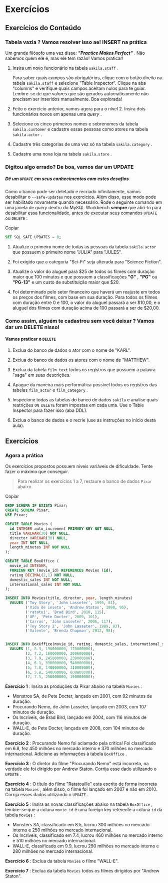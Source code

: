 # Exercícios

## Exercícios do Conteúdo

### Tabela vazia ? Vamos resolver isso ae! INSERT na prática


Um grande filósofo uma vez disse:  **_"Practice Makes Perfect"_** . Não sabemos quem ele é, mas ele tem razão! Vamos praticar!

1.  Insira um novo funcionário na tabela  `sakila.staff`  .
    
    Para saber quais campos são obrigatórios, clique com o botão direito na tabela  `sakila.staff`  e selecione "Table Inspector". Clique na aba "columns" e verifique quais campos aceitam nulos para te guiar. Lembre-se de que valores que são gerados automaticamente não precisam ser inseridos manualmente. Boa explorada!
    
2.  Feito o exercício anterior, vamos agora para o nível 2. Insira dois funcionários novos em apenas uma  _query_ .
    
3.  Selecione os cinco primeiros nomes e sobrenomes da tabela  `sakila.customer`  e cadastre essas pessoas como atores na tabela  `sakila.actor`  .
    
4.  Cadastre três categorias de uma vez só na tabela  `sakila.category`  .
    
5.  Cadastre uma nova loja na tabela  `sakila.store`  .

### Digitou algo errado? De boa, vamos dar um UPDATE


##### Dê um  `UPDATE`  em seus conhecimentos com estes desafios

Como o banco pode ser deletado e recriado infinitamente, vamos desabilitar o  `--safe-updates`  nos exercícios. Além disso, esse modo pode ser habilitado novamente quando necessário. Rode o seguinte comando em uma janela de  _query_ dentro do MySQL Workbench  **sempre** que abri-lo para desabilitar essa funcionalidade, antes de executar seus comandos  `UPDATE`  ou  `DELETE`  :

Copiar

```sql
SET SQL_SAFE_UPDATES = 0;
```

1.  Atualize o primeiro nome de todas as pessoas da tabela  `sakila.actor`  que possuem o primeiro nome "JULIA" para "JULES".
    
2.  Foi exigido que a categoria "Sci-Fi" seja alterada para "Science Fiction".
    
3.  Atualize o valor do aluguel para $25 de todos os filmes com duração maior que 100 minutos e que possuem a classificações  **"G"** ,  **"PG"** ou  **"PG-13"** e um custo de substituição maior que $20.
    
4.  Foi determinado pelo setor financeiro que haverá um reajuste em todos os preços dos filmes, com base em sua duração. Para todos os filmes com duração entre 0 e 100, o valor do aluguel passará a ser $10,00, e o aluguel dos filmes com duração acima de 100 passará a ser de $20,00.

### Como assim, alguém te cadastrou sem você deixar ? Vamos dar um DELETE nisso!

#### Vamos praticar o  `DELETE`

1.  Exclua do banco de dados o ator com o nome de "KARL".
    
2.  Exclua do banco de dados os atores com o nome de "MATTHEW".
    
3.  Exclua da tabela  `film_text`  todos os registros que possuem a palavra "saga" em suas descrições.
    
4.  Apague da maneira mais performática possível todos os registros das tabelas  `film_actor`  e  `film_category`  .
    
5.  Inspecione todas as tabelas do banco de dados  `sakila`  e analise quais restrições  `ON DELETE`  foram impostas em cada uma. Use o Table Inspector para fazer isso (aba DDL).
    
6.  Exclua o banco de dados e o recrie (use as instruções no início desta aula).

## Exercícios

### Agora a prática

Os exercícios propostos possuem níveis variáveis de dificuldade. Tente fazer o máximo que conseguir.

> Para realizar os exercícios 1 a 7, restaure o banco de dados  `Pixar`  abaixo.

Copiar

```sql
DROP SCHEMA IF EXISTS Pixar;
CREATE SCHEMA Pixar;
USE Pixar;

CREATE TABLE Movies (
  id INTEGER auto_increment PRIMARY KEY NOT NULL,
  title VARCHAR(30) NOT NULL,
  director VARCHAR(30) NULL,
  year INT NOT NULL,
  length_minutes INT NOT NULL
);

CREATE TABLE BoxOffice (
  movie_id INTEGER,
  FOREIGN KEY (movie_id) REFERENCES Movies (id),
  rating DECIMAL(2,1) NOT NULL,
  domestic_sales INT NOT NULL,
  international_sales INT NOT NULL
);

INSERT INTO Movies(title, director, year, length_minutes)
  VALUES ('Toy Story', 'John Lasseter', 1995, 81),
         ('Vida de inseto', 'Andrew Staton', 1998, 95),
         ('ratatui', 'Brad Bird', 2010, 115),
         ('UP', 'Pete Docter', 2009, 101),
         ('Carros', 'John Lasseter', 2006, 117),
         ('Toy Story 2', 'John Lasseter', 1999, 93),
         ('Valente', 'Brenda Chapman', 2012, 98);


INSERT INTO BoxOffice(movie_id, rating, domestic_sales, international_sales)
  VALUES (1, 8.3, 190000000, 170000000),
         (2, 7.2, 160000000, 200600000),
         (3, 7.9, 245000000, 239000000),
         (4, 6.1, 330000000, 540000000),
         (5, 7.8, 140000000, 310000000),
         (6, 5.8, 540000000, 600000000),
         (7, 7.5, 250000000, 190000000);
```

**Exercício 1** : Insira as produções da Pixar abaixo na tabela  `Movies`  :

-   Monstros SA, de Pete Docter, lançado em 2001, com 92 minutos de duração.
-   Procurando Nemo, de John Lasseter, lançado em 2003, com 107 minutos de duração.
-   Os Incríveis, de Brad Bird, lançado em 2004, com 116 minutos de duração.
-   WALL-E, de Pete Docter, lançada em 2008, com 104 minutos de duração.

**Exercício 2** : Procurando Nemo foi aclamado pela crítica! Foi classificado em 6.8, fez 450 milhões no mercado interno e 370 milhões no mercado internacional. Adicione as informações à tabela  `BoxOffice`  .

**Exercício 3** : O diretor do filme "Procurando Nemo" está incorreto, na verdade ele foi dirigido por Andrew Staton. Corrija esse dado utilizando o  `UPDATE`  .

**Exercício 4** : O título do filme "Ratatouille" esta escrito de forma incorreta na tabela  `Movies`  , além disso, o filme foi lançado em 2007 e não em 2010. Corrija esses dados utilizando o  `UPDATE`  .

**Exercício 5** : Insira as novas classificações abaixo na tabela  `BoxOffice`  , lembre-se que a coluna  `movie_id`  é uma foreign key referente a coluna  `id`  da tabela  `Movies`  :

-   Monsters SA, classificado em 8.5, lucrou 300 milhões no mercado interno e 250 milhões no mercado internacional.
-   Os Incríveis, classificado em 7.4, lucrou 460 milhões no mercado interno e 510 milhões no mercado internacional.
-   WALL-E, classificado em 9.9, lucrou 290 milhões no mercado interno e 280 milhões no mercado internacional.

**Exercício 6** : Exclua da tabela  `Movies`  o filme "WALL-E".

**Exercício 7** : Exclua da tabela  `Movies`  todos os filmes dirigidos por "Andrew Staton".